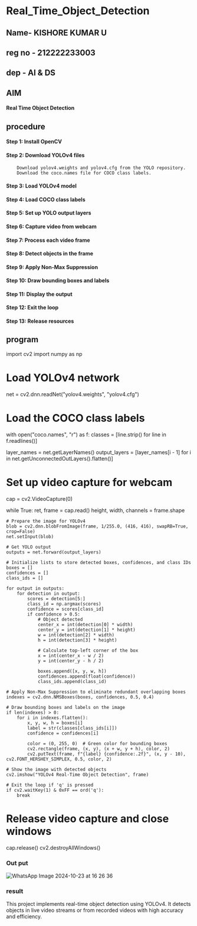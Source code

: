 # Real_Time_Object_Detection 
## Name- KISHORE KUMAR U
## reg no - 212222233003
## dep - AI & DS
## AIM
#### Real Time Object Detection
## procedure
#### Step 1: Install OpenCV
#### Step 2: Download YOLOv4 files
        Download yolov4.weights and yolov4.cfg from the YOLO repository.
        Download the coco.names file for COCO class labels.
#### Step 3: Load YOLOv4 model
#### Step 4: Load COCO class labels
#### Step 5: Set up YOLO output layers
#### Step 6: Capture video from webcam
#### Step 7: Process each video frame
#### Step 8: Detect objects in the frame
#### Step 9: Apply Non-Max Suppression
#### Step 10: Draw bounding boxes and labels
#### Step 11: Display the output
#### Step 12: Exit the loop
#### Step 13: Release resources

## program

import cv2
import numpy as np

# Load YOLOv4 network
net = cv2.dnn.readNet("yolov4.weights", "yolov4.cfg")

# Load the COCO class labels
with open("coco.names", "r") as f:
    classes = [line.strip() for line in f.readlines()]

layer_names = net.getLayerNames()
output_layers = [layer_names[i - 1] for i in net.getUnconnectedOutLayers().flatten()]

# Set up video capture for webcam
cap = cv2.VideoCapture(0)

while True:
    ret, frame = cap.read()
    height, width, channels = frame.shape

    # Prepare the image for YOLOv4
    blob = cv2.dnn.blobFromImage(frame, 1/255.0, (416, 416), swapRB=True, crop=False)
    net.setInput(blob)
    
    # Get YOLO output
    outputs = net.forward(output_layers)
    
    # Initialize lists to store detected boxes, confidences, and class IDs
    boxes = []
    confidences = []
    class_ids = []

    for output in outputs:
        for detection in output:
            scores = detection[5:]
            class_id = np.argmax(scores)
            confidence = scores[class_id]
            if confidence > 0.5:
                # Object detected
                center_x = int(detection[0] * width)
                center_y = int(detection[1] * height)
                w = int(detection[2] * width)
                h = int(detection[3] * height)

                # Calculate top-left corner of the box
                x = int(center_x - w / 2)
                y = int(center_y - h / 2)

                boxes.append([x, y, w, h])
                confidences.append(float(confidence))
                class_ids.append(class_id)

    # Apply Non-Max Suppression to eliminate redundant overlapping boxes
    indexes = cv2.dnn.NMSBoxes(boxes, confidences, 0.5, 0.4)

    # Draw bounding boxes and labels on the image
    if len(indexes) > 0:
        for i in indexes.flatten():
            x, y, w, h = boxes[i]
            label = str(classes[class_ids[i]])
            confidence = confidences[i]

            color = (0, 255, 0)  # Green color for bounding boxes
            cv2.rectangle(frame, (x, y), (x + w, y + h), color, 2)
            cv2.putText(frame, f"{label} {confidence:.2f}", (x, y - 10), cv2.FONT_HERSHEY_SIMPLEX, 0.5, color, 2)

    # Show the image with detected objects
    cv2.imshow("YOLOv4 Real-Time Object Detection", frame)

    # Exit the loop if 'q' is pressed
    if cv2.waitKey(1) & 0xFF == ord('q'):
        break

# Release video capture and close windows
cap.release()
cv2.destroyAllWindows()


### Out put
![WhatsApp Image 2024-10-23 at 16 26 36](https://github.com/user-attachments/assets/135bd738-b6a6-4464-9205-1b8f498d0d38)


### result
This project implements real-time object detection using YOLOv4. It detects objects in live video streams or from recorded videos with high accuracy and efficiency.
